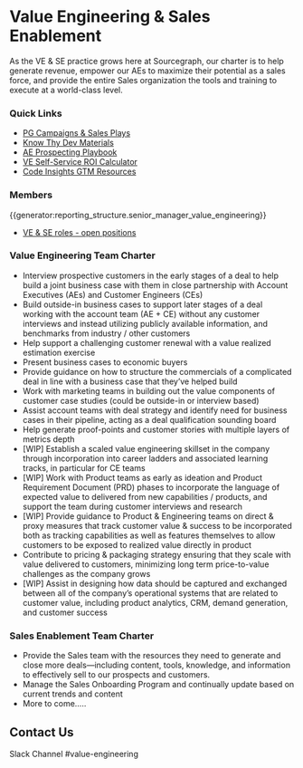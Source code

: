 # Value Engineering & Sales Enablement

As the VE & SE practice grows here at Sourcegraph, our charter is to help generate revenue, empower our AEs to maximize their potential as a sales force, and provide the entire Sales organization the tools and training to execute at a world-class level.

### Quick Links

- [PG Campaigns & Sales Plays](https://drive.google.com/drive/u/0/folders/1vQswQCXG1A_oOVQFzFZ_-JUjvs5XMft-)
- [Know Thy Dev Materials](https://drive.google.com/drive/u/0/folders/167Umyjs25fHPonju2ctWhtrkADDQ1WSJ)
- [AE Prospecting Playbook](https://docs.google.com/document/d/13ECula6o5465JFrAxwC8nkMXgKMbp0i3kD5QjLoQ1GM/edit?usp=sharing)
- [VE Self-Service ROI Calculator](https://docs.google.com/spreadsheets/d/1KMWvQV41FcZ62mLR0QL-Q0whvb4uW_znZsd8HV_XnDU/edit?usp=sharing)
- [Code Insights GTM Resources](https://handbook.sourcegraph.com/departments/product-engineering/engineering/code-graph/code-insights/go_to_market/)

### Members

{{generator:reporting_structure.senior_manager_value_engineering}}

- [VE & SE roles - open positions](https://sourcegraph.com/careers)

### Value Engineering Team Charter

- Interview prospective customers in the early stages of a deal to help build a joint business case with them in close partnership with Account Executives (AEs) and Customer Engineers (CEs)
- Build outside-in business cases to support later stages of a deal working with the account team (AE + CE) without any customer interviews and instead utilizing publicly available information, and benchmarks from industry / other customers
- Help support a challenging customer renewal with a value realized estimation exercise
- Present business cases to economic buyers
- Provide guidance on how to structure the commercials of a complicated deal in line with a business case that they’ve helped build
- Work with marketing teams in building out the value components of customer case studies (could be outside-in or interview based)
- Assist account teams with deal strategy and identify need for business cases in their pipeline, acting as a deal qualification sounding board
- Help generate proof-points and customer stories with multiple layers of metrics depth
- [WIP] Establish a scaled value engineering skillset in the company through incorporation into career ladders and associated learning tracks, in particular for CE teams
- [WIP] Work with Product teams as early as ideation and Product Requirement Document (PRD) phases to incorporate the language of expected value to delivered from new capabilities / products, and support the team during customer interviews and research
- [WIP] Provide guidance to Product & Engineering teams on direct & proxy measures that track customer value & success to be incorporated both as tracking capabilities as well as features themselves to allow customers to be exposed to realized value directly in product
- Contribute to pricing & packaging strategy ensuring that they scale with value delivered to customers, minimizing long term price-to-value challenges as the company grows
- [WIP] Assist in designing how data should be captured and exchanged between all of the company’s operational systems that are related to customer value, including product analytics, CRM, demand generation, and customer success

### Sales Enablement Team Charter

- Provide the Sales team with the resources they need to generate and close more deals—including content, tools, knowledge, and information to effectively sell to our prospects and customers.
- Manage the Sales Onboarding Program and continually update based on current trends and content
- More to come…..

## Contact Us

Slack Channel #value-engineering
